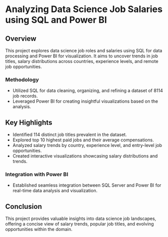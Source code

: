 # Analyzing Data Science Job Salaries using SQL and Power BI

## Overview
This project explores data science job roles and salaries using SQL for data processing and Power BI for visualization. It aims to uncover trends in job titles, salary distributions across countries, experience levels, and remote job opportunities.

### Methodology
- Utilized SQL for data cleaning, organizing, and refining a dataset of 8114 job records.
- Leveraged Power BI for creating insightful visualizations based on the analysis.

## Key Highlights
- Identified 114 distinct job titles prevalent in the dataset.
- Explored top 10 highest paid jobs and their average compensations.
- Analyzed salary trends by country, experience level, and entry-level job opportunities.
- Created interactive visualizations showcasing salary distributions and trends.

### Integration with Power BI
- Established seamless integration between SQL Server and Power BI for real-time data analysis and visualization.

## Conclusion
This project provides valuable insights into data science job landscapes, offering a concise view of salary trends, popular job titles, and evolving opportunities within the domain.
